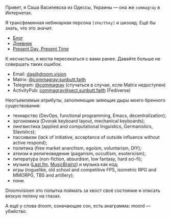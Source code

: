 Привет, я Саша Василевска из Одессы, Украины — она же `commagray` в Интернетах.

Я трансфеминная небинарная персона `[she/they]` и шизоид. Ещё бы знать, что это значит.

- [Блог](/blog)
- [Дневник](/notes)
- [Present Day, Present Time](/now)

К несчастью, я могла пересекаться с вами ранее. Давайте больше не совершать таких ошибок.

- Email: [dag@droom.vision](mailto:dag@droom.vision)
- Matrix: [@commagray:sunbutt.faith](https://matrix.to/#/@commagray:sunbutt.faith)
- Telegram: [@commagray](https://t.me/commagray) (стучаться в случае, если Matrix недоступен)
- ActivityPub: [commagray@sect.sunbutt.faith](https://sect.sunbutt.faith/commagray) (Fediverse)

Неотъемлемые атрибуты, заполняющие зияющие дыры моего бренного существования:

- технарство (DevOps, functional programming, Emacs, decentralization);
- эргономика (Dvorak keyboard layout, mechanical keyboards);
- лингвистика (applied and computational linguistics, Germanistics, Slavistics);
- пассивизм (lack of initiative, acceptance of outside influence without active respond);
- политика (free market anarchism, egoism, voluntarism, DIY);
- атеизм и религеоведение (paganism, occultism, esotericism);
- литература (non-fiction, absurdism, low fantasy, hard sci-fi);
- музыка ([Last.fm](https://www.last.fm/user/commagray), [MusicBrainz](https://musicbrainz.org/user/commagray_revived/collections)) и музыка как код;
- игры (roguelike, old school and competitive FPS, isometric RPG and MMORPG, TBS and artillery);
- пони.

Droomvisioen это попытка поймать за хвост своё состояние и описать вязкую пелену на глазах.

А ещё у слова droom, означающее сон, есть анаграмма: moord — убийство.
